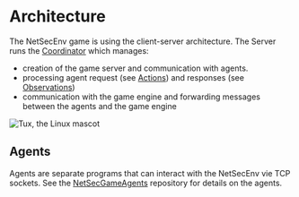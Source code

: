 # Architecture

The NetSecEnv game is using the client-server architecture. The Server runs the [Coordinator](/docs/Coordinator.md) which manages:
 - creation of the game server and communication with agents.
 - processing agent request (see [Actions](/docs/Components.md)) and responses (see [Observations](/docs/Components.md))
 - communication with the game engine and forwarding messages between the agents and the game engine

![Tux, the Linux mascot](/assets/images/tux.png)

 ## Agents
 Agents are separate programs that can interact with the NetSecEnv vie TCP sockets. See the [NetSecGameAgents](/NetSecGameAgents) repository for details on the agents.
